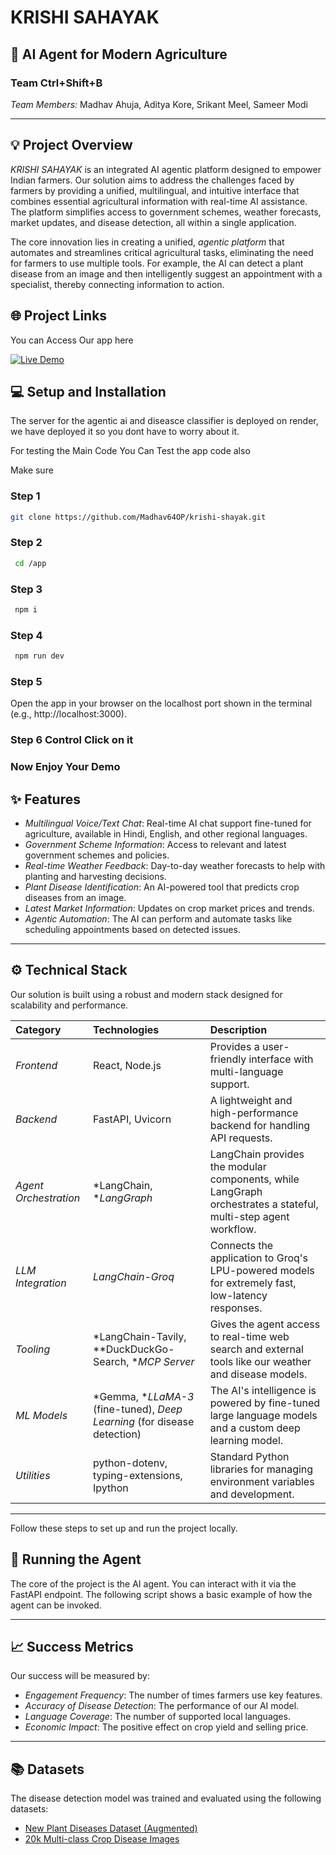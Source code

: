 # KRISHI SAHAYAK

## 🌾 AI Agent for Modern Agriculture

### Team Ctrl+Shift+B

*Team Members:* Madhav Ahuja, Aditya Kore, Srikant Meel, Sameer Modi

-----

## 💡 Project Overview

*KRISHI SAHAYAK* is an integrated AI agentic platform designed to empower Indian farmers. Our solution aims to address the challenges faced by farmers by providing a unified, multilingual, and intuitive interface that combines essential agricultural information with real-time AI assistance. The platform simplifies access to government schemes, weather forecasts, market updates, and disease detection, all within a single application.

The core innovation lies in creating a unified, *agentic platform* that automates and streamlines critical agricultural tasks, eliminating the need for farmers to use multiple tools. For example, the AI can detect a plant disease from an image and then intelligently suggest an appointment with a specialist, thereby connecting information to action.

## 🌐 Project Links
You can Access Our app here

[![Live Demo](https://img.shields.io/badge/Demo-Live-brightgreen?style=for-the-badge&logo=google-chrome)](https://your-deployed-url.com)


## 💻 Setup and Installation

The server for the agentic ai and diseasce classifier is deployed on render, we have deployed it so you dont have to worry about it.

For testing the Main Code
You Can Test the app code also


Make sure 

### Step 1
```bash
git clone https://github.com/Madhav64OP/krishi-shayak.git
```

### Step 2
```bash
 cd /app
```

### Step 3
```bash
 npm i
```

### Step 4
```bash
 npm run dev
```

### Step 5
Open the app in your browser on the localhost port shown in the terminal (e.g., http://localhost:3000).

### Step 6 Control Click on it

### Now Enjoy Your Demo

## ✨ Features

  * *Multilingual Voice/Text Chat*: Real-time AI chat support fine-tuned for agriculture, available in Hindi, English, and other regional languages.
  * *Government Scheme Information*: Access to relevant and latest government schemes and policies.
  * *Real-time Weather Feedback*: Day-to-day weather forecasts to help with planting and harvesting decisions.
  * *Plant Disease Identification*: An AI-powered tool that predicts crop diseases from an image.
  * *Latest Market Information*: Updates on crop market prices and trends.
  * *Agentic Automation*: The AI can perform and automate tasks like scheduling appointments based on detected issues.

-----

## ⚙ Technical Stack

Our solution is built using a robust and modern stack designed for scalability and performance.

| Category | Technologies | Description |
| :--- | :--- | :--- |
| *Frontend* | React, Node.js | Provides a user-friendly interface with multi-language support. |
| *Backend* | FastAPI, Uvicorn | A lightweight and high-performance backend for handling API requests. |
| *Agent Orchestration* | *LangChain, **LangGraph* | LangChain provides the modular components, while LangGraph orchestrates a stateful, multi-step agent workflow. |
| *LLM Integration* | *LangChain-Groq* | Connects the application to Groq's LPU-powered models for extremely fast, low-latency responses. |
| *Tooling* | *LangChain-Tavily, **DuckDuckGo-Search, **MCP Server* | Gives the agent access to real-time web search and external tools like our weather and disease models. |
| *ML Models* | *Gemma, **LLaMA-3* (fine-tuned), *Deep Learning* (for disease detection) | The AI's intelligence is powered by fine-tuned large language models and a custom deep learning model. |
| *Utilities* | python-dotenv, typing-extensions, Ipython | Standard Python libraries for managing environment variables and development. |

-----


Follow these steps to set up and run the project locally.


## 🚀 Running the Agent

The core of the project is the AI agent. You can interact with it via the FastAPI endpoint. The following script shows a basic example of how the agent can be invoked.

-----

## 📈 Success Metrics

Our success will be measured by:

  * *Engagement Frequency*: The number of times farmers use key features.
  * *Accuracy of Disease Detection*: The performance of our AI model.
  * *Language Coverage*: The number of supported local languages.
  * *Economic Impact*: The positive effect on crop yield and selling price.

-----

## 📚 Datasets

The disease detection model was trained and evaluated using the following datasets:

  * [New Plant Diseases Dataset (Augmented)](https://www.kaggle.com/datasets/vipoooool/new-plant-diseases-dataset?select=New+Plant+Diseases+Dataset%28Augmented%29)
  * [20k Multi-class Crop Disease Images](https://www.kaggle.com/datasets/jawadali1045/20k-multi-class-crop-disease-images)
